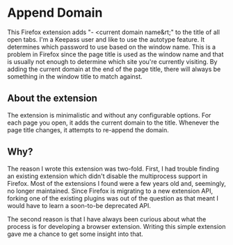 # Append Domain

This Firefox extension adds "- &lt;current domain name&rt;" to the
title of all open tabs. I'm a Keepass user and like to use the
autotype feature. It determines which password to use based on the
window name. This is a problem in Firefox since the page title is used
as the window name and that is usually not enough to determine which
site you're currently visiting. By adding the current domain at the
end of the page title, there will always be something in the window
title to match against.

## About the extension

The extension is minimalistic and without any configurable
options. For each page you open, it adds the current domain to the
title. Whenever the page title changes, it attempts to re-append the
domain.

## Why?

The reason I wrote this extension was two-fold. First, I had trouble
finding an existing extension which didn't disable the multiprocess
support in Firefox. Most of the extensions I found were a few years
old and, seemingly, no longer maintained. Since Firefox is migrating
to a new extension API, forking one of the existing plugins was out of
the question as that meant I would have to learn a soon-to-be
deprecated API.

The second reason is that I have always been curious about what the
process is for developing a browser extension. Writing this simple
extension gave me a chance to get some insight into that.